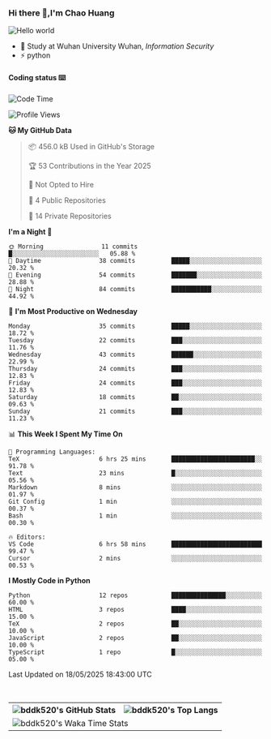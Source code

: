### Hi there 👋,I'm Chao Huang


<img src="https://raw.githubusercontent.com/sagar-viradiya/sagar-viradiya/master/resources/banner.png" alt="Hello world">


<br/>


- 🍻  Study at Wuhan University Wuhan, _Information Security_
- ⚡  python



#### Coding status  ⌨️

<!--START_SECTION:waka-->
![Code Time](http://img.shields.io/badge/Code%20Time-810%20hrs%2016%20mins-blue)

![Profile Views](http://img.shields.io/badge/Profile%20Views-9-blue)

**🐱 My GitHub Data** 

> 📦 456.0 kB Used in GitHub's Storage 
 > 
> 🏆 53 Contributions in the Year 2025
 > 
> 🚫 Not Opted to Hire
 > 
> 📜 4 Public Repositories 
 > 
> 🔑 14 Private Repositories 
 > 
**I'm a Night 🦉** 

```text
🌞 Morning                11 commits          █░░░░░░░░░░░░░░░░░░░░░░░░   05.88 % 
🌆 Daytime                38 commits          █████░░░░░░░░░░░░░░░░░░░░   20.32 % 
🌃 Evening                54 commits          ███████░░░░░░░░░░░░░░░░░░   28.88 % 
🌙 Night                  84 commits          ███████████░░░░░░░░░░░░░░   44.92 % 
```
📅 **I'm Most Productive on Wednesday** 

```text
Monday                   35 commits          █████░░░░░░░░░░░░░░░░░░░░   18.72 % 
Tuesday                  22 commits          ███░░░░░░░░░░░░░░░░░░░░░░   11.76 % 
Wednesday                43 commits          ██████░░░░░░░░░░░░░░░░░░░   22.99 % 
Thursday                 24 commits          ███░░░░░░░░░░░░░░░░░░░░░░   12.83 % 
Friday                   24 commits          ███░░░░░░░░░░░░░░░░░░░░░░   12.83 % 
Saturday                 18 commits          ██░░░░░░░░░░░░░░░░░░░░░░░   09.63 % 
Sunday                   21 commits          ███░░░░░░░░░░░░░░░░░░░░░░   11.23 % 
```


📊 **This Week I Spent My Time On** 

```text
💬 Programming Languages: 
TeX                      6 hrs 25 mins       ███████████████████████░░   91.78 % 
Text                     23 mins             █░░░░░░░░░░░░░░░░░░░░░░░░   05.56 % 
Markdown                 8 mins              ░░░░░░░░░░░░░░░░░░░░░░░░░   01.97 % 
Git Config               1 min               ░░░░░░░░░░░░░░░░░░░░░░░░░   00.37 % 
Bash                     1 min               ░░░░░░░░░░░░░░░░░░░░░░░░░   00.30 % 

🔥 Editors: 
VS Code                  6 hrs 58 mins       █████████████████████████   99.47 % 
Cursor                   2 mins              ░░░░░░░░░░░░░░░░░░░░░░░░░   00.53 % 
```

**I Mostly Code in Python** 

```text
Python                   12 repos            ███████████████░░░░░░░░░░   60.00 % 
HTML                     3 repos             ████░░░░░░░░░░░░░░░░░░░░░   15.00 % 
TeX                      2 repos             ██░░░░░░░░░░░░░░░░░░░░░░░   10.00 % 
JavaScript               2 repos             ██░░░░░░░░░░░░░░░░░░░░░░░   10.00 % 
TypeScript               1 repo              █░░░░░░░░░░░░░░░░░░░░░░░░   05.00 % 
```




 Last Updated on 18/05/2025 18:43:00 UTC
<!--END_SECTION:waka-->

<br/>

<table>
  <tr>
    <th>
      <img alt="bddk520's GitHub Stats" src="https://github-readme-stats-git-masterrstaa-rickstaa.vercel.app/api?username=bddk520&show_icons=true&theme=transparent&hide_border=true" align="center" />
    </th>
    <th>
      <img alt="bddk520's Top Langs" src="https://github-readme-stats-git-masterrstaa-rickstaa.vercel.app/api/top-langs/?username=bddk520&layout=compact&theme=transparent&hide_border=true&langs_count=10&hide=CMake" align="center" /> 
    </th>
  </tr>
  <tr>
    <td colspan=2>
      <img alt="bddk520's Waka Time Stats" src="https://github-readme-stats.vercel.app/api/wakatime?username=bddk&hide_border=true&layout=compact&theme=transparent&custom_title=WorkTimeThisWeek&range=last_7_days" align="center"/>
    </td>
  </tr>
</table>
